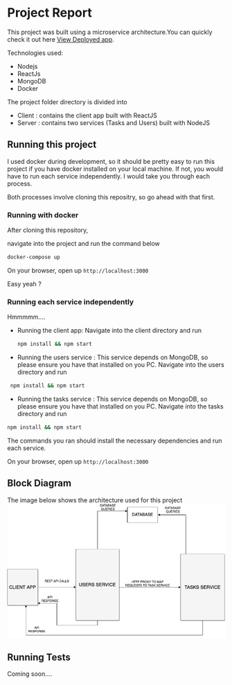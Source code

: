 # Project Report

This project was built using a microservice architecture.You can quickly check it out here [View Deployed app](https://bs-testapp.herokuapp.com/).

Technologies used:

- Nodejs
- ReactJs
- MongoDB
- Docker

The project folder directory is divided into

- Client : contains the client app built with ReactJS
- Server : contains two services (Tasks and Users) built with NodeJS

## Running this project

I used docker during development, so it should be pretty easy to run this project if you have docker installed on your local machine. If not, you would have to run each service independently. I would take you through each process.

Both processes involve cloning this repositry, so go ahead with that first.

### Running with docker

After cloning this repository,

navigate into the project and run the command below

```bash
docker-compose up
```

On your browser, open up `http://localhost:3000`

Easy yeah ?

### Running each service independently

Hmmmmm....

- Running the client app: Navigate into the client directory and run
  ```bash
  npm install && npm start
  ```
- Running the users service : This service depends on MongoDB, so please ensure you have that installed on you PC. Navigate into the users directory and run

```bash
 npm install && npm start
```

- Running the tasks service : This service depends on MongoDB, so please ensure you have that installed on you PC. Navigate into the tasks directory and run

```bash
npm install && npm start
```

The commands you ran should install the necessary dependencies and run each service.

On your browser, open up `http://localhost:3000`

## Block Diagram

The image below shows the architecture used for this project
![Block Diagram of architecture](./block-diagram.png)

## Running Tests

Coming soon....
